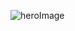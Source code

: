 ![heroImage](https://github.com/SpectralGT/SpectralGT/assets/78777556/e2d793a4-5ffc-4e4b-8924-ab1bd0c125ce)
